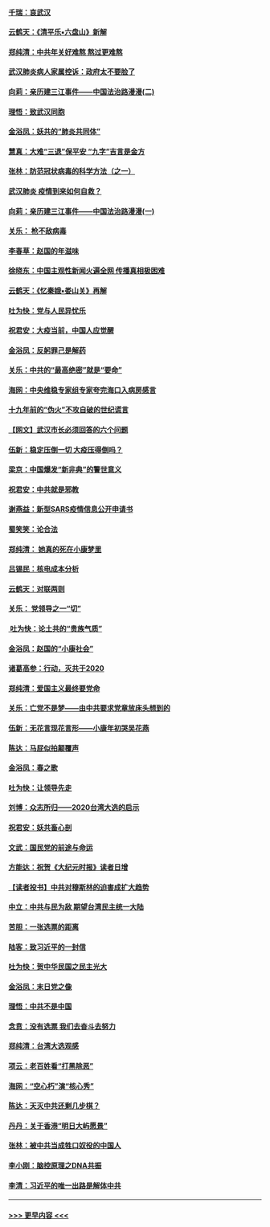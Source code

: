 #### [千瑞：哀武汉](../pages/nsc993/n11833647.md?t=01310802) 
#### [云鹤天：《清平乐▪六盘山》新解](../pages/nsc993/n11833611.md?t=01310802) 
#### [郑纯清：中共年关好难熬 熬过更难熬](../pages/nsc993/n11833489.md?t=01310802) 
#### [武汉肺炎病人家属控诉：政府太不要脸了](../pages/nsc993/n11833205.md?t=01310802) 
#### [向莉：亲历建三江事件——中国法治路漫漫(二)](../pages/nsc993/n11829102.md?t=01310802) 
#### [理悟：致武汉同胞](../pages/nsc993/n11831522.md?t=01310802) 
#### [金浴凤：妖共的“肺炎共同体”](../pages/nsc993/n11829448.md?t=01310802) 
#### [慧真：大难“三退”保平安 “九字”吉言是金方](../pages/nsc993/n11829501.md?t=01310802) 
#### [张林：防范冠状病毒的科学方法（之一）](../pages/nsc993/n11828618.md?t=01310802) 
#### [武汉肺炎 疫情到来如何自救？](../pages/nsc993/n11827632.md?t=01310802) 
#### [向莉：亲历建三江事件——中国法治路漫漫(一)](../pages/nsc993/n11827190.md?t=01310802) 
#### [关乐： 枪不敌病毒](../pages/nsc993/n11826746.md?t=01310802) 
#### [李春草：赵国的年滋味](../pages/nsc993/n11826321.md?t=01310802) 
#### [徐晓东：中国主观性新闻火遍全网 传播真相极困难](../pages/nsc993/n11826508.md?t=01310802) 
#### [云鹤天：《忆秦娥▪娄山关》再解](../pages/nsc993/n11824682.md?t=01310802) 
#### [吐为快：党与人民异忧乐](../pages/nsc993/n11824660.md?t=01310802) 
#### [祝君安：大疫当前，中国人应觉醒](../pages/nsc993/n11821946.md?t=01310802) 
#### [金浴凤：反躬罪己是解药](../pages/nsc993/n11820280.md?t=01310802) 
#### [关乐：中共的“最高绝密”就是“要命”](../pages/nsc993/n11816946.md?t=01310802) 
#### [海网：中央维稳专家组专家夸完海口入病房感言](../pages/nsc993/n11815138.md?t=01310802) 
#### [十九年前的“伪火”不攻自破的世纪谎言](../pages/nsc993/n11813238.md?t=01310802) 
#### [【网文】武汉市长必须回答的六个问题](../pages/nsc993/n11813848.md?t=01310802) 
#### [伍新：稳定压倒一切 大疫压得倒吗？](../pages/nsc993/n11812634.md?t=01310802) 
#### [梁京：中国爆发“新非典”的警世意义](../pages/nsc993/n11812554.md?t=01310802) 
#### [祝君安：中共就是邪教](../pages/nsc993/n11812431.md?t=01310802) 
#### [谢燕益：新型SARS疫情信息公开申请书](../pages/nsc993/n11808840.md?t=01310802) 
#### [蜀笑笑：论合法](../pages/nsc993/n11808064.md?t=01310802) 
#### [郑纯清： 她真的死在小康梦里](../pages/nsc993/n11806623.md?t=01310802) 
#### [吕锡民：核电成本分析](../pages/nsc993/n11806284.md?t=01310802) 
#### [云鹤天：对联两则](../pages/nsc993/n11805957.md?t=01310802) 
#### [关乐： 党领导之一“切”](../pages/nsc993/n11804505.md?t=01310802) 
#### [ 吐为快：论土共的“贵族气质”](../pages/nsc993/n11804490.md?t=01310802) 
#### [金浴凤：赵国的“小康社会”](../pages/nsc993/n11804452.md?t=01310802) 
#### [诸葛高参：行动，灭共于2020](../pages/nsc993/n11804120.md?t=01310802) 
#### [郑纯清：爱国主义最终要党命](../pages/nsc993/n11802197.md?t=01310802) 
#### [关乐：亡党不是梦——由中共要求党章放床头想到的](../pages/nsc993/n11802156.md?t=01310802) 
#### [伍新：无花言现花言形——小康年初哭吴花燕](../pages/nsc993/n11800044.md?t=01310802) 
#### [陈达：马屁似拍颠覆声](../pages/nsc993/n11800010.md?t=01310802) 
#### [金浴凤：春之歌](../pages/nsc993/n11797687.md?t=01310802) 
#### [吐为快：让领导先走](../pages/nsc993/n11797512.md?t=01310802) 
#### [刘博：众志所归——2020台湾大选的启示](../pages/nsc993/n11796878.md?t=01310802) 
#### [祝君安：妖共畜心剖](../pages/nsc993/n11794273.md?t=01310802) 
#### [文武：国民党的前途与命运](../pages/nsc993/n11794198.md?t=01310802) 
#### [方能达：祝贺《大纪元时报》读者日增](../pages/nsc993/n11793807.md?t=01310802) 
#### [【读者投书】中共对穆斯林的迫害成扩大趋势](../pages/nsc993/n11791371.md?t=01310802) 
#### [中立：中共与民为敌 期望台湾民主统一大陆](../pages/nsc993/n11790392.md?t=01310802) 
#### [苦胆：一张选票的距离](../pages/nsc993/n11788914.md?t=01310802) 
#### [陆客：致习近平的一封信](../pages/nsc993/n11788867.md?t=01310802) 
#### [吐为快：贺中华民国之民主光大](../pages/nsc993/n11788618.md?t=01310802) 
#### [金浴凤：末日党之像](../pages/nsc993/n11787475.md?t=01310802) 
#### [理悟：中共不是中国](../pages/nsc993/n11787463.md?t=01310802) 
#### [念贲：没有选票  我们去奋斗去努力](../pages/nsc993/n11787398.md?t=01310802) 
#### [郑纯清：台湾大选观感](../pages/nsc993/n11786210.md?t=01310802) 
#### [项云：老百姓看“打黑除恶”](../pages/nsc993/n11785398.md?t=01310802) 
#### [海网：“空心朽”演“核心秀”](../pages/nsc993/n11783874.md?t=01310802) 
#### [陈达：天灭中共还剩几步棋？](../pages/nsc993/n11783719.md?t=01310802) 
#### [丹丹：关于香港“明日大屿愿景”](../pages/nsc993/n11783273.md?t=01310802) 
#### [张林：被中共当成牲口奴役的中国人](../pages/nsc993/n11782397.md?t=01310802) 
#### [李小刚：脑控原理之DNA共振](../pages/nsc993/n11780962.md?t=01310802) 
#### [李清：习近平的唯一出路是解体中共](../pages/nsc993/n11780866.md?t=01310802) 

----
#### [ >>> 更早内容 <<< ](../indexes/nsc993-earlier.md)
